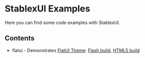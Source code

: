StablexUI Examples
======================

Here you can find some code examples with StablexUI.


Contents
-----------------------
* flatui - Demonstrates [FlatUI Theme](https://github.com/StablexUI/Theme-FlatUI): [Flash build](http://ui.stablex.ru/v2/flatui/flash/), [HTML5 build](http://ui.stablex.ru/v2/flatui/html5/)